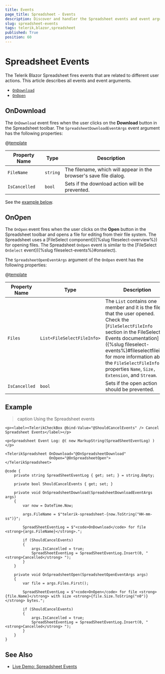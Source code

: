 ```yaml
---
title: Events
page_title: Spreadsheet - Events
description: Discover and handler the Spreadsheet events and event arguments. Find complete runnable example with all Spreadsheet events.
slug: spreadsheet-events
tags: telerik,blazor,spreadsheet
published: True
position: 60
---
```


# Spreadsheet Events

The Telerik Blazor Spreadsheet fires events that are related to different user actions. This article describes all events and event arguments.

* [`OnDownload`](#ondownload)
* [`OnOpen`](#onopen)


## OnDownload

The `OnDownload` event fires when the user clicks on the **Download** button in the Spreadsheet toolbar. The `SpreadsheetDownloadEventArgs` event argument has the following properties:

@[template](/_contentTemplates/common/parameters-table-styles.md#table-layout)

| Property Name | Type | Description |
| --- | --- | --- |
| `FileName` | `string` | The filename, which will appear in the browser's save file dialog. |
| `IsCancelled` | `bool` | Sets if the download action will be prevented. |

See the [example below](#example).


## OnOpen

The `OnOpen` event fires when the user clicks on the **Open** button in the Spreadsheet toolbar and opens a file for editing from their file system. The Spreadsheet uses a [FileSelect component]({%slug fileselect-overview%}) for opening files. The Spreadsheet `OnOpen` event is similar to the [FileSelect `OnSelect` event]({%slug fileselect-events%}#onselect).

The `SpreadsheetOpenEventArgs` argument of the `OnOpen` event has the following properties:

@[template](/_contentTemplates/common/parameters-table-styles.md#table-layout)

| Property Name | Type | Description |
| --- | --- | --- |
| `Files` | `List<FileSelectFileInfo>` | The `List` contains one member and it is the file that the user opened. Check the [`FileSelectFileInfo` section in the FileSelect Events documentation]({%slug fileselect-events%}#fileselectfileinfo) for more information about the `FileSelectFileInfo` properties `Name`, `Size,` `Extension`, and `Stream`. |
| `IsCancelled` | `bool` | Sets if the open action should be prevented. |


## Example

>caption Using the Spreadsheet events

````CSHTML
<p><label><TelerikCheckBox @bind-Value="@ShouldCancelEvents" /> Cancel Spreadsheet Events</label></p>

<p>Spreadsheet Event Log: @( new MarkupString(SpreadSheetEventLog) )</p>

<TelerikSpreadsheet OnDownload="@OnSpreadsheetDownload"
                    OnOpen="@OnSpreadsheetOpen">
</TelerikSpreadsheet>

@code {
    private string SpreadSheetEventLog { get; set; } = string.Empty;

    private bool ShouldCancelEvents { get; set; }

    private void OnSpreadsheetDownload(SpreadsheetDownloadEventArgs args)
    {
        var now = DateTime.Now;

        args.FileName = $"telerik-spreadsheet-{now.ToString("HH-mm-ss")}";

        SpreadSheetEventLog = $"<code>OnDownload</code> for file <strong>{args.FileName}</strong>.";

        if (ShouldCancelEvents)
        {
            args.IsCancelled = true;
            SpreadSheetEventLog = SpreadSheetEventLog.Insert(0, "<strong>Cancelled</strong> ");
        }
    }

    private void OnSpreadsheetOpen(SpreadsheetOpenEventArgs args)
    {
        var file = args.Files.First();

        SpreadSheetEventLog = $"<code>OnOpen</code> for file <strong>{file.Name}</strong> with size <strong>{file.Size.ToString("n0")}</strong> bytes.";

        if (ShouldCancelEvents)
        {
            args.IsCancelled = true;
            SpreadSheetEventLog = SpreadSheetEventLog.Insert(0, "<strong>Cancelled</strong> ");
        }
    }
}
````


## See Also

* [Live Demo: Spreadsheet Events](https://demos.telerik.com/blazor-ui/spreadsheet/events)
